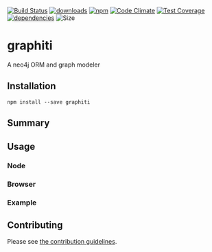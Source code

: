 [![Build Status](https://travis-ci.org/tandrewnichols/graphiti.png)](https://travis-ci.org/tandrewnichols/graphiti) [![downloads](http://img.shields.io/npm/dm/graphiti.svg)](https://npmjs.org/package/graphiti) [![npm](http://img.shields.io/npm/v/graphiti.svg)](https://npmjs.org/package/graphiti) [![Code Climate](https://codeclimate.com/github/tandrewnichols/graphiti/badges/gpa.svg)](https://codeclimate.com/github/tandrewnichols/graphiti) [![Test Coverage](https://codeclimate.com/github/tandrewnichols/graphiti/badges/coverage.svg)](https://codeclimate.com/github/tandrewnichols/graphiti) [![dependencies](https://david-dm.org/tandrewnichols/graphiti.png)](https://david-dm.org/tandrewnichols/graphiti) ![Size](https://img.shields.io/badge/size-368b-brightgreen.svg)

# graphiti

A neo4j ORM and graph modeler

## Installation

`npm install --save graphiti`

## Summary

## Usage

### Node
### Browser

### Example

## Contributing

Please see [the contribution guidelines](CONTRIBUTING.md).
